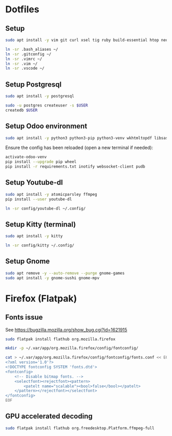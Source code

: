 # Dotfiles

## Setup

```sh
sudo apt install -y vim git curl xsel tig ruby build-essential htop neofetch rsync
```

```sh
ln -sr .bash_aliases ~/
ln -sr .gitconfig ~/
ln -sr .vimrc ~/
ln -sr .vim ~/
ln -sr .vscode ~/
```

## Setup Postgresql

```sh
sudo apt install -y postgresql

sudo -u postgres createuser -s $USER
createdb $USER
```

## Setup Odoo environment

```sh
sudo apt install -y python3 python3-pip python3-venv wkhtmltopdf libsasl2-dev libldap2-dev libpq-dev
```

Ensure the config has been reloaded (open a new terminal if needed):
```sh
activate-odoo-venv
pip install --upgrade pip wheel
pip install -r requirements.txt inotify websocket-client pudb
```

## Setup Youtube-dl

```sh
sudo apt install -y atomicparsley ffmpeg
pip install --user youtube-dl

ln -sr config/youtube-dl ~/.config/
```

## Setup Kitty (terminal)

```sh
sudo apt install -y kitty

ln -sr config/kitty ~/.config/
```

## Setup Gnome

```sh
sudo apt remove -y --auto-remove --purge gnome-games
sudo apt install -y gnome-sushi gnome-mpv
```

# Firefox (Flatpak)

## Fonts issue

See https://bugzilla.mozilla.org/show_bug.cgi?id=1621915

```sh
sudo flatpak install flathub org.mozilla.firefox

mkdir -p ~/.var/app/org.mozilla.firefox/config/fontconfig/

cat > ~/.var/app/org.mozilla.firefox/config/fontconfig/fonts.conf << EOF
<?xml version='1.0'?>
<!DOCTYPE fontconfig SYSTEM 'fonts.dtd'>
<fontconfig>
    <!-- Disable bitmap fonts. -->
    <selectfont><rejectfont><pattern>
        <patelt name="scalable"><bool>false</bool></patelt>
    </pattern></rejectfont></selectfont>
</fontconfig>
EOF
```

## GPU accelerated decoding

```sh
sudo flatpak install flathub org.freedesktop.Platform.ffmpeg-full
```
